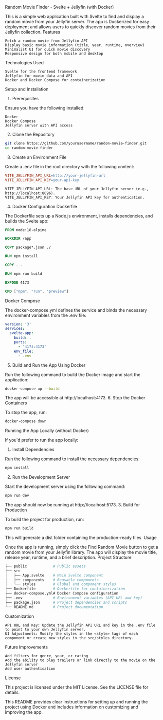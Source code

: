 Random Movie Finder - Svelte + Jellyfin (with Docker)

This is a simple web application built with Svelte to find and display a random movie from your Jellyfin server. The app is Dockerized for easy deployment and allows users to quickly discover random movies from their Jellyfin collection.
Features

    Fetch a random movie from Jellyfin API
    Display basic movie information (title, year, runtime, overview)
    Minimalist UI for quick movie discovery
    Responsive design for both mobile and desktop

Technologies Used

    Svelte for the frontend framework
    Jellyfin for movie data and API
    Docker and Docker Compose for containerization

Setup and Installation
1. Prerequisites

Ensure you have the following installed:

    Docker
    Docker Compose
    Jellyfin server with API access

2. Clone the Repository

```bash
git clone https://github.com/yourusername/random-movie-finder.git
cd random-movie-finder
```

3. Create an Environment File

Create a .env file in the root directory with the following content:

```makefile
VITE_JELLYFIN_API_URL=http://your-jellyfin-url
VITE_JELLYFIN_API_KEY=your-api-key
```

    VITE_JELLYFIN_API_URL: The base URL of your Jellyfin server (e.g., http://localhost:8096).
    VITE_JELLYFIN_API_KEY: Your Jellyfin API key for authentication.

4. Docker Configuration
Dockerfile

The Dockerfile sets up a Node.js environment, installs dependencies, and builds the Svelte app:

```Dockerfile
FROM node:18-alpine

WORKDIR /app

COPY package*.json ./

RUN npm install

COPY . .

RUN npm run build

EXPOSE 4173

CMD ["npm", "run", "preview"]
```

Docker Compose

The docker-compose.yml defines the service and binds the necessary environment variables from the .env file:

```yaml
version: '3'
services:
  svelte-app:
    build: .
    ports:
      - "4173:4173"
    env_file:
      - .env
```

5. Build and Run the App Using Docker

Run the following command to build the Docker image and start the application:

```bash
docker-compose up --build
```

The app will be accessible at http://localhost:4173.
6. Stop the Docker Containers

To stop the app, run:

```bash
docker-compose down
```

Running the App Locally (without Docker)

If you'd prefer to run the app locally:
1. Install Dependencies

Run the following command to install the necessary dependencies:

```bash
npm install
```

2. Run the Development Server

Start the development server using the following command:

```bash
npm run dev
```

The app should now be running at http://localhost:5173.
3. Build for Production

To build the project for production, run:

```bash
npm run build
```

This will generate a dist folder containing the production-ready files.
Usage

Once the app is running, simply click the Find Random Movie button to get a random movie from your Jellyfin library. The app will display the movie title, release year, runtime, and a brief description.
Project Structure

```bash
├── public            # Public assets
├── src
│   ├── App.svelte    # Main Svelte component
│   ├── components    # Reusable components
│   └── styles        # Global and component styles
├── Dockerfile        # Dockerfile for containerization
├── docker-compose.yml# Docker Compose configuration
├── .env              # Environment variables (API URL and key)
├── package.json      # Project dependencies and scripts
└── README.md         # Project documentation
```

Customization

    API URL and Key: Update the Jellyfin API URL and key in the .env file to point to your own Jellyfin server.
    UI Adjustments: Modify the styles in the <style> tags of each component or create new styles in the src/styles directory.

Future Improvements

    Add filters for genre, year, or rating
    Add the ability to play trailers or link directly to the movie on the Jellyfin server
    Add user authentication

License

This project is licensed under the MIT License. See the LICENSE file for details.

This README provides clear instructions for setting up and running the project using Docker and includes information on customizing and improving the app.
